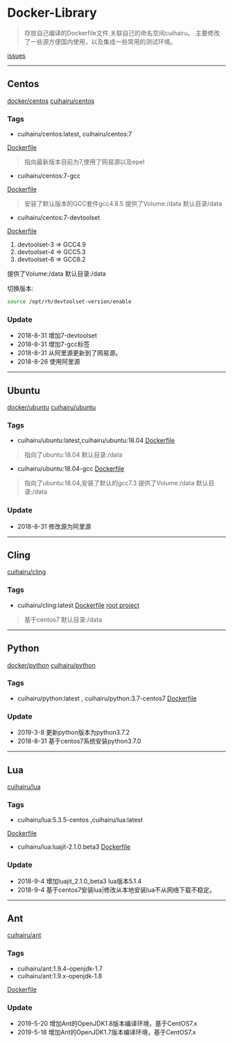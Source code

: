 # Docker-Library

>存放自己编译的Dockerfile文件,关联自己的命名空间cuihairu。
主要修改了一些源方便国内使用，以及集成一些常用的测试环境。

[issues](https://github.com/cuihairu/docker-libs/issues)

---

## Centos

[docker/centos](https://hub.docker.com/_/centos/)
[cuihairu/centos](https://hub.docker.com/r/cuihairu/centos/)

### Tags

- cuihairu/centos:latest, cuihairu/centos:7

[Dockerfile](https://github.com/cuihairu/docker-libs/blob/master/centos/7/Dockerfile)
>指向最新版本目前为7,使用了网易源以及epel

- cuihairu/centos:7-gcc

[Dockerfile](https://github.com/cuihairu/docker-libs/blob/master/centos/7/gcc/Dockerfile)
>安装了默认版本的GCC套件gcc4.8.5
提供了Volume:/data
默认目录/data

- cuihairu/centos:7-devtoolset

[Dockerfile](https://github.com/cuihairu/docker-libs/blob/master/centos/7/dev/Dockerfile)

1. devtoolset-3 => GCC4.9
2. devtoolset-4 => GCC5.3
3. devtoolset-6 => GCC6.2

提供了Volume:/data
默认目录:/data

切换版本:

``` bash
source /opt/rh/devtoolset-version/enable
```

### Update

- 2018-8-31 增加7-devtoolset
- 2018-8-31 增加7-gcc标签
- 2018-8-31 从阿里源更新到了网易源。
- 2018-8-26 使用阿里源

---

## Ubuntu

[docker/ubuntu](https://hub.docker.com/_/ubuntu/)
[cuihairu/ubuntu](https://hub.docker.com/r/cuihairu/ubuntu/)

### Tags

- cuihairu/ubuntu:latest,cuihairu/ubuntu:18.04
[Dockerfile](https://github.com/cuihairu/docker-libs/blob/master/ubuntu/18/Dockerfile)

>指向了ubuntu:18.04
默认目录:/data

- cuihairu/ubuntu:18.04-gcc
[Dockerfile](https://github.com/cuihairu/docker-libs/blob/master/ubuntu/18/Dockerfile)

>指向了ubuntu:18.04,安装了默认的gcc7.3
提供了Volume:/data
默认目录:/data

### Update

- 2018-8-31 修改源为阿里源

---

## Cling

[cuihairu/cling](https://hub.docker.com/r/cuihairu/cling/Dockerfile)


### Tags

- cuihairu/cling:latest
[Dockerfile](https://github.com/cuihairu/docker-libs/blob/master/cling/Dockerfile)
[root project](https://github.com/root-project)
>基于centos7
默认目录:/data

---

## Python

[docker/python](https://hub.docker.com/_/python/)
[cuihairu/python](https://hub.docker.com/r/cuihairu/ubuntu/)

### Tags

- cuihairu/python:latest , cuihairu/python:3.7-centos7
[Dockerfile](https://github.com/cuihairu/docker-libs/blob/master/python/3.7/centos7/Dockerfile)

### Update

- 2019-3-8  更新python版本为python3.7.2
- 2018-8-31 基于centos7系统安装python3.7.0

---
## Lua
[cuihairu/lua](https://hub.docker.com/r/cuihairu/lua/)

### Tags

- cuihairu/lua:5.3.5-centos ,cuihairu/lua:latest

[Dockerfile](https://github.com/cuihairu/docker-libs/blob/master/lua/5.3.5/Dockerfile)

- cuihairu/lua:luajit-2.1.0.beta3
[Dockerfile](https://github.com/cuihairu/docker-libs/blob/master/lua/luajit_2.1.0_beta3/Dockerfile)

### Update

- 2018-9-4 增加luajit_2.1.0_beta3 lua版本5.1.4
- 2018-9-4 基于centos7安装lua|修改从本地安装lua不从网络下载不稳定。

---

## Ant

[cuihairu/ant](https://hub.docker.com/r/cuihairu/ant/)

### Tags

- cuihairu/ant:1.9.4-openjdk-1.7
- cuihairu/ant:1.9.x-openjdk-1.8

[Dockerfile](https://github.com/cuihairu/docker-libs/blob/master/ant/jdk7/Dockerfile)

### Update

- 2019-5-20 增加Ant的OpenJDK1.8版本编译环境，基于CentOS7.x
- 2019-5-18 增加Ant的OpenJDK1.7版本编译环境，基于CentOS7.x
